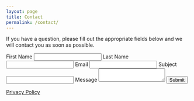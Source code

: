 ```yaml
---
layout: page
title: Contact
permalink: /contact/
---
```


<div>
    <p>
    If you have a question, please fill out the appropriate fields below and we will contact you as soon as possible.
    </p>
    <form action="https://formspree.io/f/xnqrjjok" method="POST" class="contact-form">
        <label>First Name</label>
        <input type="text" name="first-name" required/>
        <label>Last Name</label>
        <input type="text" name="last-name" />
        <label>Email</label>
        <input type="text" name="email" required/>
        <label>Subject</label>
        <input type="text" name="subject" required/>
        <label>Message</label>
        <textarea class="textarea" name="message" required></textarea>
        <button>Submit</button>
    </form>
    <div class="link">
        <a href="{{ site.baseurl }}/privacy">Privacy Policy</a>
    </div>
</div>
